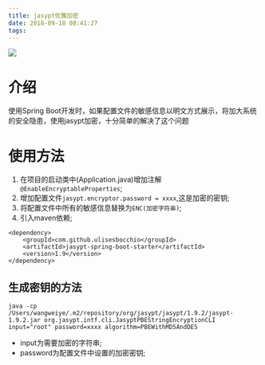```yaml
---
title: jasypt优雅加密
date: 2018-09-18 08:41:27
tags:
---
```

![](http://www.wailian.work/images/2018/09/18/botanical-close-up-color-788485.jpg)

# 介绍

使用Spring Boot开发时，如果配置文件的敏感信息以明文方式展示，将加大系统的安全隐患，使用jasypt加密，十分简单的解决了这个问题

# 使用方法

1. 在项目的启动类中(Application.java)增加注解`@EnableEncryptableProperties`;
2. 增加配置文件`jasypt.encryptor.password = xxxx`,这是加密的密钥;
3. 将配置文件中所有的敏感信息替换为`ENC(加密字符串)`;
4. 引入maven依赖;

```
<dependency>
    <groupId>com.github.ulisesbocchio</groupId>
    <artifactId>jasypt-spring-boot-starter</artifactId>
    <version>1.9</version>
</dependency>
```

## 生成密钥的方法

```
java -cp /Users/wangweiye/.m2/repository/org/jasypt/jasypt/1.9.2/jasypt-1.9.2.jar org.jasypt.intf.cli.JasyptPBEStringEncryptionCLI input="root" password=xxxx algorithm=PBEWithMD5AndDES
```

- input为需要加密的字符串;
- password为配置文件中设置的加密密钥;
